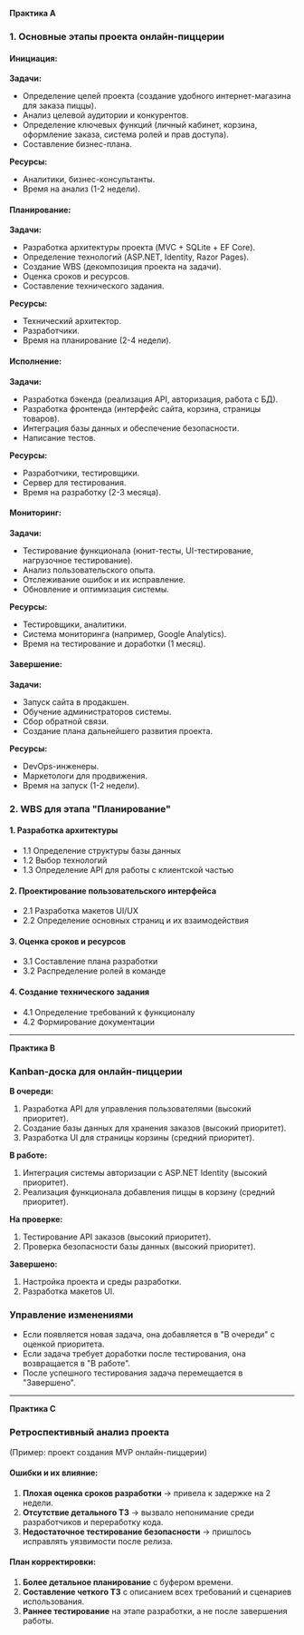 **Практика А**

### 1. Основные этапы проекта онлайн-пиццерии

#### **Инициация:**
**Задачи:**
- Определение целей проекта (создание удобного интернет-магазина для заказа пиццы).
- Анализ целевой аудитории и конкурентов.
- Определение ключевых функций (личный кабинет, корзина, оформление заказа, система ролей и прав доступа).
- Составление бизнес-плана.

**Ресурсы:**
- Аналитики, бизнес-консультанты.
- Время на анализ (1-2 недели).

#### **Планирование:**
**Задачи:**
- Разработка архитектуры проекта (MVC + SQLite + EF Core).
- Определение технологий (ASP.NET, Identity, Razor Pages).
- Создание WBS (декомпозиция проекта на задачи).
- Оценка сроков и ресурсов.
- Составление технического задания.

**Ресурсы:**
- Технический архитектор.
- Разработчики.
- Время на планирование (2-4 недели).

#### **Исполнение:**
**Задачи:**
- Разработка бэкенда (реализация API, авторизация, работа с БД).
- Разработка фронтенда (интерфейс сайта, корзина, страницы товаров).
- Интеграция базы данных и обеспечение безопасности.
- Написание тестов.

**Ресурсы:**
- Разработчики, тестировщики.
- Сервер для тестирования.
- Время на разработку (2-3 месяца).

#### **Мониторинг:**
**Задачи:**
- Тестирование функционала (юнит-тесты, UI-тестирование, нагрузочное тестирование).
- Анализ пользовательского опыта.
- Отслеживание ошибок и их исправление.
- Обновление и оптимизация системы.

**Ресурсы:**
- Тестировщики, аналитики.
- Система мониторинга (например, Google Analytics).
- Время на тестирование и доработки (1 месяц).

#### **Завершение:**
**Задачи:**
- Запуск сайта в продакшен.
- Обучение администраторов системы.
- Сбор обратной связи.
- Создание плана дальнейшего развития проекта.

**Ресурсы:**
- DevOps-инженеры.
- Маркетологи для продвижения.
- Время на запуск (1-2 недели).

### 2. WBS для этапа "Планирование"
#### **1. Разработка архитектуры**
  - 1.1 Определение структуры базы данных
  - 1.2 Выбор технологий
  - 1.3 Определение API для работы с клиентской частью

#### **2. Проектирование пользовательского интерфейса**
  - 2.1 Разработка макетов UI/UX
  - 2.2 Определение основных страниц и их взаимодействия

#### **3. Оценка сроков и ресурсов**
  - 3.1 Составление плана разработки
  - 3.2 Распределение ролей в команде

#### **4. Создание технического задания**
  - 4.1 Определение требований к функционалу
  - 4.2 Формирование документации

---

**Практика B**

### Kanban-доска для онлайн-пиццерии

**В очереди:**
1. Разработка API для управления пользователями (высокий приоритет).
2. Создание базы данных для хранения заказов (высокий приоритет).
3. Разработка UI для страницы корзины (средний приоритет).

**В работе:**
1. Интеграция системы авторизации с ASP.NET Identity (высокий приоритет).
2. Реализация функционала добавления пиццы в корзину (средний приоритет).

**На проверке:**
1. Тестирование API заказов (высокий приоритет).
2. Проверка безопасности базы данных (высокий приоритет).

**Завершено:**
1. Настройка проекта и среды разработки.
2. Разработка макетов UI.

### Управление изменениями
- Если появляется новая задача, она добавляется в "В очереди" с оценкой приоритета.
- Если задача требует доработки после тестирования, она возвращается в "В работе".
- После успешного тестирования задача перемещается в "Завершено".

---

**Практика C**

### Ретроспективный анализ проекта
(Пример: проект создания MVP онлайн-пиццерии)

#### **Ошибки и их влияние:**
1. **Плохая оценка сроков разработки** → привела к задержке на 2 недели.
2. **Отсутствие детального ТЗ** → вызвало непонимание среди разработчиков и переработку кода.
3. **Недостаточное тестирование безопасности** → пришлось исправлять уязвимости после релиза.

#### **План корректировки:**
1. **Более детальное планирование** с буфером времени.
2. **Составление четкого ТЗ** с описанием всех требований и сценариев использования.
3. **Раннее тестирование** на этапе разработки, а не после завершения работы.

